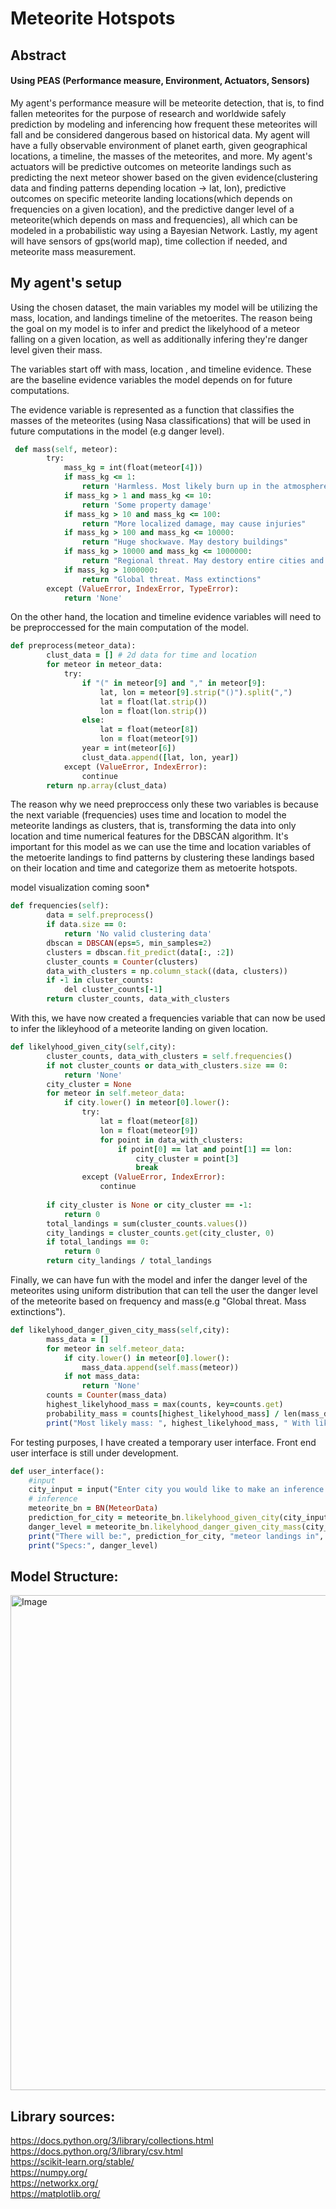 # Meteorite Hotspots
## Abstract
#### Using PEAS (Performance measure, Environment, Actuators, Sensors)
My agent's performance measure will be meteorite detection, that is, to find fallen meteorites for the purpose of research and worldwide safely prediction by modeling and inferencing how frequent these meteorites will fall and be considered dangerous based on historical data. My agent will have a fully observable environment of planet earth, given geographical locations, a timeline, the masses of the meteorites, and more. My agent's actuators will be predictive outcomes on meteorite landings such as predicting the next meteor shower based on the given evidence(clustering data and finding patterns depending location -> lat, lon), predictive outcomes on specific meteorite landing locations(which depends on frequencies on a given location), and the predictive danger level of a meteorite(which depends on mass and frequencies), all which can be modeled in a probabilistic way using a Bayesian Network. Lastly, my agent will have sensors of gps(world map), time collection if needed, and meteorite mass measurement.

## My agent's setup
Using the chosen dataset, the main variables my model will be utilizing the mass, location, and landings timeline of the metoerites. The reason being the goal on my model is to infer and predict the likelyhood of a meteor falling on a given location, as well as additionally infering they're danger level given their mass. 

The variables start off with mass, location , and timeline evidence. These are the baseline evidence variables the model depends on for future computations.

The evidence variable is represented as a function that classifies the masses of the meteorites (using Nasa classifications) that will be used in future computations in the model (e.g danger level).
```ruby
 def mass(self, meteor):
        try:
            mass_kg = int(float(meteor[4]))
            if mass_kg <= 1:
                return 'Harmless. Most likely burn up in the atmosphere'
            if mass_kg > 1 and mass_kg <= 10:
                return 'Some property damage'
            if mass_kg > 10 and mass_kg <= 100:
                return "More localized damage, may cause injuries"
            if mass_kg > 100 and mass_kg <= 10000:
                return "Huge shockwave. May destory buildings"
            if mass_kg > 10000 and mass_kg <= 1000000:
                return "Regional threat. May destory entire cities and even cause tsunamis"
            if mass_kg > 1000000:
                return "Global threat. Mass extinctions"
        except (ValueError, IndexError, TypeError):
            return 'None'
```

On the other hand, the location and timeline evidence variables will need to be preproccessed for the main computation of the model.

```ruby
def preprocess(meteor_data):
        clust_data = [] # 2d data for time and location
        for meteor in meteor_data:
            try:
                if "(" in meteor[9] and "," in meteor[9]:
                    lat, lon = meteor[9].strip("()").split(",")
                    lat = float(lat.strip())  
                    lon = float(lon.strip())
                else:
                    lat = float(meteor[8])  
                    lon = float(meteor[9])  
                year = int(meteor[6])  
                clust_data.append([lat, lon, year])
            except (ValueError, IndexError):
                continue 
        return np.array(clust_data)
```
The reason why we need preproccess only these two variables is because the next variable (frequencies) uses time and location to model the meteorite landings as clusters, that is, transforming the data into only location and time numerical features for the DBSCAN algorithm. It's important for this model as we can use the time and location variables of the metoerite landings to find patterns by clustering these landings based on their location and time and categorize them as metoerite hotspots. 

model visualization coming soon*

```ruby
def frequencies(self):
        data = self.preprocess()
        if data.size == 0:
            return 'No valid clustering data'
        dbscan = DBSCAN(eps=5, min_samples=2) 
        clusters = dbscan.fit_predict(data[:, :2]) 
        cluster_counts = Counter(clusters)
        data_with_clusters = np.column_stack((data, clusters))
        if -1 in cluster_counts:
            del cluster_counts[-1]
        return cluster_counts, data_with_clusters
```

With this, we have now created a frequencies variable that can now be used to infer the likleyhood of a meteorite landing on given location.

```ruby
def likelyhood_given_city(self,city):
        cluster_counts, data_with_clusters = self.frequencies()
        if not cluster_counts or data_with_clusters.size == 0:
            return 'None'
        city_cluster = None
        for meteor in self.meteor_data:
            if city.lower() in meteor[0].lower():
                try:
                    lat = float(meteor[8])
                    lon = float(meteor[9])
                    for point in data_with_clusters:
                        if point[0] == lat and point[1] == lon:
                            city_cluster = point[3]
                            break
                except (ValueError, IndexError):
                    continue
    
        if city_cluster is None or city_cluster == -1:
            return 0
        total_landings = sum(cluster_counts.values())
        city_landings = cluster_counts.get(city_cluster, 0)
        if total_landings == 0:
            return 0
        return city_landings / total_landings
```

Finally, we can have fun with the model and infer the danger level of the meteorites using uniform distribution that can tell the user the danger level of the meteorite based on frequency and mass(e.g "Global threat. Mass extinctions"). 

```ruby
def likelyhood_danger_given_city_mass(self,city):
        mass_data = []
        for meteor in self.meteor_data:
            if city.lower() in meteor[0].lower():
                mass_data.append(self.mass(meteor))
            if not mass_data:
                return 'None'
        counts = Counter(mass_data)
        highest_likelyhood_mass = max(counts, key=counts.get)
        probability_mass = counts[highest_likelyhood_mass] / len(mass_data)
        print("Most likely mass: ", highest_likelyhood_mass, " With likelihood: ", probability_mass)
```
For testing purposes, I have created a temporary user interface. Front end user interface is still under development.

```ruby
def user_interface():
    #input
    city_input = input("Enter city you would like to make an inference on: ")
    # inference
    meteorite_bn = BN(MeteorData)
    prediction_for_city = meteorite_bn.likelyhood_given_city(city_input)
    danger_level = meteorite_bn.likelyhood_danger_given_city_mass(city_input)
    print("There will be:", prediction_for_city, "meteor landings in", city_input)
    print("Specs:", danger_level)
```

## Model Structure:   
<img width="792" alt="Image" src="https://github.com/user-attachments/assets/0440e161-712c-4424-a152-724c9a60ab84" />   
 
## Library sources:
https://docs.python.org/3/library/collections.html   
https://docs.python.org/3/library/csv.html   
https://scikit-learn.org/stable/   
https://numpy.org/   
https://networkx.org/   
https://matplotlib.org/   
